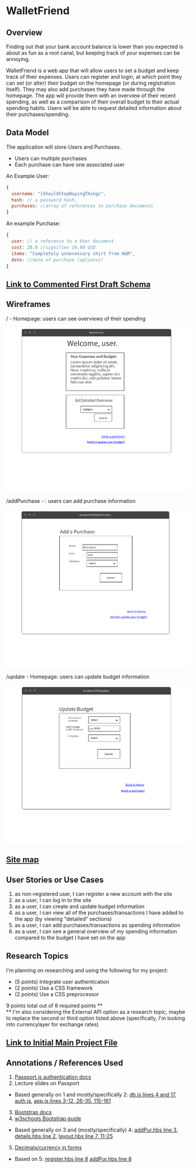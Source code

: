# WalletFriend

## Overview

Finding out that your bank account balance is lower than you expected is about as fun as a root canal, but keeping track of your expenses can be annoying.

WalletFriend is a web app that will allow users to set a budget and keep track of their expenses. Users can register and login, at which point they can set (or alter) their budget on the homepage (or during registration itself). They may also add purchases they have made through the homepage. The app will provide them with an overview of their recent spending, as well as a comparison of their overall budget to their actual spending habits. Users will be able to request detailed information about their purchases/spending.


## Data Model


The application will store Users and Purchases.
* Users can multiple purchases
* Each purchase can have one associated user


An Example User:

```javascript
{
  username: "iShouldStopBuyingThings",
  hash: // a password hash,
  purchases: //array of references to purchase documents
}
```

An example Purchase:
```javascript
{
  user: // a reference to a User document
  cost: 20.0 //signifies 20.00 USD
  items: "Completely unnecessary shirt from H&M",
  date: //date of purchase (optional)
}
```


## [Link to Commented First Draft Schema](db.js) 

## Wireframes

/ - Homepage: users can see overviews of their spending

![home](documentation/home.png)

/addPurchase - : users can add purchase information

![add purchase](documentation/spend.png)

/update - Homepage: users can update budget information

![update](documentation/update.png)


## [Site map](documentation/sitemap.png)


## User Stories or Use Cases

1. as non-registered user, I can register a new account with the site
2. as a user, I can log in to the site
3. as a user, I can create and update budget information
4. as a user, I can view all of the purchases/transactions I have added to the app (by viewing "detailed" sections)
5. as a user, I can add purchases/transactions as spending information
6. as a user, I can see a general overview of my spending information compared to the budget I have set on the app

## Research Topics

I'm planning on researching and using the following for my project:

* (5 points) Integrate user authentication
* (2 points) Use a CSS framework
* (2 points) Use a CSS preprocessor

9 points total out of 8 required points **<br> 
** I'm also considering the External API option as a research topic, maybe to replace the second or third option listed above (specifically, I'm looking into currencylayer for exchange rates)

## [Link to Initial Main Project File](app.js) 

## Annotations / References Used

1. [Passport.js authentication docs](http://passportjs.org/docs/)
2. Lecture slides on Passport
* Based generally on 1 and mostly/specifically 2: [db.js lines 4 and 17](db.js), [auth.js](auth.js), [app.js lines 3-12, 26-35, 115-161](app.js)

3. [Bootstrap docs](http://getbootstrap.com/getting-started/#download)
4. [w3schools Bootstrap guide](https://www.w3schools.com/bootstrap/default.asp)
* Based generally on 3 and (mostly/specifically) 4: [addPur.hbs line 3](views/addPur.hbs), [details.hbs line 2](views/details.hbs), [layout.hbs line 7, 11-25](views/layout.hbs)

5. [Decimals/currency in forms](https://jsfiddle.net/trixta/UC6tG/) 
* Based on 5: [register.hbs line 8](views/register.hbs) [addPur.hbs line 8](views/addPur.hbs)

